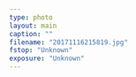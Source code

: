 ```yaml
---
type: photo
layout: main
caption: ""
filename: "20171116215819.jpg"
fstop: "Unknown"
exposure: "Unknown"
---
```

